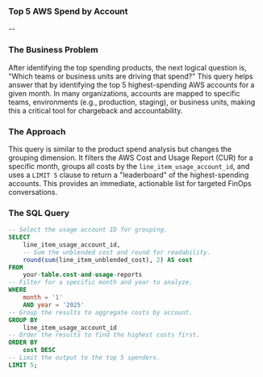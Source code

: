 ### **Top 5 AWS Spend by Account**
--

### **The Business Problem**

After identifying the top spending products, the next logical question is, "Which teams or business units are driving that spend?" This query helps answer that by identifying the top 5 highest-spending AWS accounts for a given month. In many organizations, accounts are mapped to specific teams, environments (e.g., production, staging), or business units, making this a critical tool for chargeback and accountability.

### **The Approach**

This query is similar to the product spend analysis but changes the grouping dimension. It filters the AWS Cost and Usage Report (CUR) for a specific month, groups all costs by the `line_item_usage_account_id`, and uses a `LIMIT 5` clause to return a "leaderboard" of the highest-spending accounts. This provides an immediate, actionable list for targeted FinOps conversations.

### **The SQL Query**

```sql
-- Select the usage account ID for grouping.
SELECT
    line_item_usage_account_id,
    -- Sum the unblended cost and round for readability.
    round(sum(line_item_unblended_cost), 2) AS cost
FROM
    your-table.cost-and-usage-reports
-- Filter for a specific month and year to analyze.
WHERE
    month = '1'
    AND year = '2025'
-- Group the results to aggregate costs by account.
GROUP BY
    line_item_usage_account_id
-- Order the results to find the highest costs first.
ORDER BY
    cost DESC
-- Limit the output to the top 5 spenders.
LIMIT 5;